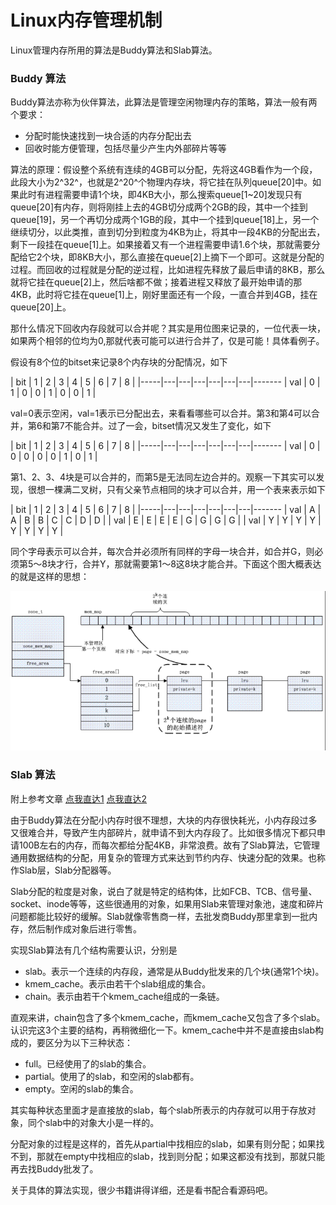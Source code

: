 # Linux内存管理机制

Linux管理内存所用的算法是Buddy算法和Slab算法。

### Buddy 算法

Buddy算法亦称为伙伴算法，此算法是管理空闲物理内存的策略，算法一般有两个要求：
- 分配时能快速找到一块合适的内存分配出去
- 回收时能方便管理，包括尽量少产生内外部碎片等等

算法的原理：假设整个系统有连续的4GB可以分配，先将这4GB看作为一个段，此段大小为2^32^，也就是2^20^个物理内存块，将它挂在队列queue[20]中。如果此时有进程需要申请1个块，即4KB大小，那么搜索queue[1~20]发现只有queue[20]有内存，则将刚挂上去的4GB切分成两个2GB的段，其中一个挂到queue[19]，另一个再切分成两个1GB的段，其中一个挂到queue[18]上，另一个继续切分，以此类推，直到切分到粒度为4KB为止，将其中一段4KB的分配出去，剩下一段挂在queue[1]上。如果接着又有一个进程需要申请1.6个块，那就需要分配给它2个块，即8KB大小，那么直接在queue[2]上摘下一个即可。这就是分配的过程。而回收的过程就是分配的逆过程，比如进程先释放了最后申请的8KB，那么就将它挂在queue[2]上，然后啥都不做；接着进程又释放了最开始申请的那4KB，此时将它挂在queue[1]上，刚好里面还有一个段，一直合并到4GB，挂在queue[20]上。

那什么情况下回收内存段就可以合并呢？其实是用位图来记录的，一位代表一块，如果两个相邻的位均为0,那就代表可能可以进行合并了，仅是可能！具体看例子。

假设有8个位的bitset来记录8个内存块的分配情况，如下

| bit | 1 | 2 | 3 | 4 | 5 | 6 | 7 | 8 |
|-----|---|---|---|---|---|---|-------
| val | 0 | 1 | 0 | 0 | 1 | 0 | 0 | 1 |

val=0表示空闲，val=1表示已分配出去，来看看哪些可以合并。第3和第4可以合并，第6和第7不能合并。过了一会，bitset情况又发生了变化，如下

| bit | 1 | 2 | 3 | 4 | 5 | 6 | 7 | 8 |
|-----|---|---|---|---|---|---|-------
| val | 0 | 0 | 0 | 0 | 0 | 1 | 0 | 1 |

第1、2、3、4块是可以合并的，而第5是无法同左边合并的。观察一下其实可以发现，很想一棵满二叉树，只有父亲节点相同的块才可以合并，用一个表来表示如下

| bit | 1 | 2 | 3 | 4 | 5 | 6 | 7 | 8 |
|-----|---|---|---|---|---|---|-------
| val | A | A | B | B | C | C | D | D |
| val | E | E | E | E | G | G | G | G |
| val | Y | Y | Y | Y | Y | Y | Y | Y |

同个字母表示可以合并，每次合并必须所有同样的字母一块合并，如合并G，则必须第5～8块才行，合并Y，那就需要第1～8这8块才能合并。下面这个图大概表达的就是这样的思想：

![image](https://github.com/xcw0754/coder-skills/blob/master/pics/OS-02-linux-memory-management-01.png)


### Slab 算法

附上参考文章 [点我直达1](https://www.cs.rutgers.edu/~pxk/416/notes/09-memory.html) [点我直达2](https://www.kernel.org/doc/html/latest/)

由于Buddy算法在分配小内存时很不理想，大块的内存很快耗光，小内存段过多又很难合并，导致产生内部碎片，就申请不到大内存段了。比如很多情况下都只申请100B左右的内存，而每次都给分配4KB，非常浪费。故有了Slab算法，它管理通用数据结构的分配，用复杂的管理方式来达到节约内存、快速分配的效果。也称作Slab层，Slab分配器等。

Slab分配的粒度是对象，说白了就是特定的结构体，比如FCB、TCB、信号量、socket、inode等等，这些很通用的对象，如果用Slab来管理对象池，速度和碎片问题都能比较好的缓解。Slab就像零售商一样，去批发商Buddy那里拿到一批内存，然后制作成对象后进行零售。

实现Slab算法有几个结构需要认识，分别是
- slab。表示一个连续的内存段，通常是从Buddy批发来的几个块(通常1个块)。
- kmem_cache。表示由若干个slab组成的集合。
- chain。表示由若干个kmem_cache组成的一条链。

直观来讲，chain包含了多个kmem_cache，而kmem_cache又包含了多个slab。认识完这3个主要的结构，再稍微细化一下。kmem_cache中并不是直接由slab构成的，要区分为以下三种状态：
- full。已经使用了的slab的集合。
- partial。使用了的slab，和空闲的slab都有。
- empty。空闲的slab的集合。

其实每种状态里面才是直接放的slab，每个slab所表示的内存就可以用于存放对象，同个slab中的对象大小是一样的。

分配对象的过程是这样的，首先从partial中找相应的slab，如果有则分配；如果找不到，那就在empty中找相应的slab，找到则分配；如果这都没有找到，那就只能再去找Buddy批发了。

关于具体的算法实现，很少书籍讲得详细，还是看书配合看源码吧。







